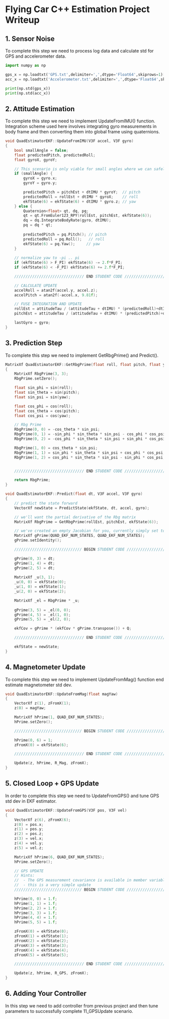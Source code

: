 # Flying Car C++ Estimation Project Writeup

## 1. Sensor Noise

To complete this step we need to process log data and calculate std for GPS and accelerometer data.

```python
import numpy as np

gps_x = np.loadtxt('GPS.txt',delimiter=',',dtype='Float64',skiprows=1)[:,1]
acc_x = np.loadtxt('Accelerometer.txt',delimiter=',',dtype='Float64',skiprows=1)[:,1]

print(np.std(gps_x))
print(np.std(acc_x))
```

## 2. Attitude Estimation

To complete this step we need to implement UpdateFromIMU() function. Integration scheme used here involves integrating gyro measurements in body frame and then converting them into global frame using quaternions.

```cpp
void QuadEstimatorEKF::UpdateFromIMU(V3F accel, V3F gyro)
{
	bool smallAngle = false;
	float predictedPitch, predictedRoll;
	float gyroX, gyroY;

	// This scenario is only viable for small angles where we can safely neglect coordinate system conversions
	if (smallAngle) {
		gyroX = gyro.x;
		gyroY = gyro.y;	

		predictedPitch = pitchEst + dtIMU * gyroY;  // pitch
		predictedRoll = rollEst + dtIMU * gyroX;    // roll
		ekfState(6) = ekfState(6) + dtIMU * gyro.z;	// yaw
	} else {
		Quaternion<float> qt, dq, pq;
		qt = qt.FromEuler123_RPY(rollEst, pitchEst, ekfState(6));
		dq = dq.IntegrateBodyRate(gyro, dtIMU);
		pq = dq * qt;
		
		predictedPitch = pq.Pitch(); // pitch
		predictedRoll = pq.Roll();   // roll
		ekfState(6) = pq.Yaw();     // yaw
	}
	
	// normalize yaw to -pi .. pi
	if (ekfState(6) > F_PI) ekfState(6) -= 2.f*F_PI;
	if (ekfState(6) < -F_PI) ekfState(6) += 2.f*F_PI;

	/////////////////////////////// END STUDENT CODE ////////////////////////////

	// CALCULATE UPDATE
	accelRoll = atan2f(accel.y, accel.z);
	accelPitch = atan2f(-accel.x, 9.81f);

	// FUSE INTEGRATION AND UPDATE
	rollEst = attitudeTau / (attitudeTau + dtIMU) * (predictedRoll)+dtIMU / (attitudeTau + dtIMU) * accelRoll;
	pitchEst = attitudeTau / (attitudeTau + dtIMU) * (predictedPitch)+dtIMU / (attitudeTau + dtIMU) * accelPitch;

	lastGyro = gyro;
}
```

## 3. Prediction Step

To complete this step we need to implement GetRbgPrime() and Predict().

```cpp
MatrixXf QuadEstimatorEKF::GetRbgPrime(float roll, float pitch, float yaw)
{
	MatrixXf RbgPrime(3, 3);
	RbgPrime.setZero();

	float sin_phi = sin(roll);
	float sin_theta = sin(pitch);
	float sin_psi = sin(yaw);

	float cos_phi = cos(roll);
	float cos_theta = cos(pitch);
	float cos_psi = cos(yaw);

	// Rbg Prime
	RbgPrime(0, 0) = -cos_theta * sin_psi;
	RbgPrime(0, 1) = -sin_phi * sin_theta * sin_psi - cos_phi * cos_psi;
	RbgPrime(0, 2) = -cos_phi * sin_theta * sin_psi + sin_phi * cos_psi;

	RbgPrime(1, 0) = cos_theta * sin_psi;
	RbgPrime(1, 1) = sin_phi * sin_theta * sin_psi + cos_phi * cos_psi;
	RbgPrime(1, 2) = cos_phi * sin_theta * sin_psi - sin_phi * cos_psi;


	/////////////////////////////// END STUDENT CODE ////////////////////////////

	return RbgPrime;
}
```

```cpp
void QuadEstimatorEKF::Predict(float dt, V3F accel, V3F gyro)
{
	// predict the state forward
	VectorXf newState = PredictState(ekfState, dt, accel, gyro);

	// we'll want the partial derivative of the Rbg matrix
	MatrixXf RbgPrime = GetRbgPrime(rollEst, pitchEst, ekfState(6));

	// we've created an empty Jacobian for you, currently simply set to identity
	MatrixXf gPrime(QUAD_EKF_NUM_STATES, QUAD_EKF_NUM_STATES);
	gPrime.setIdentity();

	////////////////////////////// BEGIN STUDENT CODE ///////////////////////////

	gPrime(0, 3) = dt;
	gPrime(1, 4) = dt;
	gPrime(2, 5) = dt;
	
	MatrixXf _u(3, 1);
	_u(0, 0) = ekfState(0);
	_u(1, 0) = ekfState(1);
	_u(2, 0) = ekfState(2);

	MatrixXf _el = RbgPrime * _u;
	
	gPrime(3, 5) = _el(0, 0);
	gPrime(4, 5) = _el(1, 0);
	gPrime(5, 5) = _el(2, 0);

	ekfCov = gPrime * (ekfCov * gPrime.transpose()) + Q;

	/////////////////////////////// END STUDENT CODE ////////////////////////////

	ekfState = newState;
}
```

## 4. Magnetometer Update

To complete this step we need to implement UpdateFromMag() function end estimate magnetometer std dev.

```cpp
void QuadEstimatorEKF::UpdateFromMag(float magYaw)
{
	VectorXf z(1), zFromX(1);
	z(0) = magYaw;

	MatrixXf hPrime(1, QUAD_EKF_NUM_STATES);
	hPrime.setZero();

	////////////////////////////// BEGIN STUDENT CODE ///////////////////////////

	hPrime(0, 6) = 1;
	zFromX(0) = ekfState(6);

	/////////////////////////////// END STUDENT CODE ////////////////////////////

	Update(z, hPrime, R_Mag, zFromX);
}
```

## 5. Closed Loop + GPS Update

In order to complete this step we need to UpdateFromGPS() and tune GPS std dev in EKF estimator.

```cpp
void QuadEstimatorEKF::UpdateFromGPS(V3F pos, V3F vel)
{
	VectorXf z(6), zFromX(6);
	z(0) = pos.x;
	z(1) = pos.y;
	z(2) = pos.z;
	z(3) = vel.x;
	z(4) = vel.y;
	z(5) = vel.z;

	MatrixXf hPrime(6, QUAD_EKF_NUM_STATES);
	hPrime.setZero();

	// GPS UPDATE
	// Hints: 
	//  - The GPS measurement covariance is available in member variable R_GPS
	//  - this is a very simple update
	////////////////////////////// BEGIN STUDENT CODE ///////////////////////////

	hPrime(0, 0) = 1.f;
	hPrime(1, 1) = 1.f;
	hPrime(2, 2) = 1.f;
	hPrime(3, 3) = 1.f;
	hPrime(4, 4) = 1.f;
	hPrime(5, 5) = 1.f;

	zFromX(0) = ekfState(0);
	zFromX(1) = ekfState(1);
	zFromX(2) = ekfState(2);
	zFromX(3) = ekfState(3);
	zFromX(4) = ekfState(4);
	zFromX(5) = ekfState(5);

	/////////////////////////////// END STUDENT CODE ////////////////////////////

	Update(z, hPrime, R_GPS, zFromX);
}
```

## 6. Adding Your Controller

In this step we need to add controller from previous project and then tune parameters to successfully complete 11_GPSUpdate scenario.